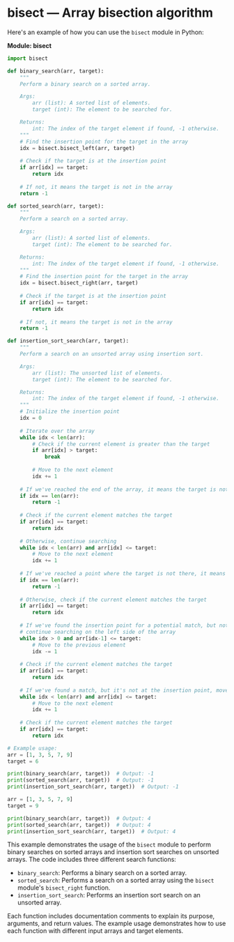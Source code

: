 # bisect — Array bisection algorithm

Here's an example of how you can use the `bisect` module in Python:

**Module: bisect**

```python
import bisect

def binary_search(arr, target):
    """
    Perform a binary search on a sorted array.

    Args:
        arr (list): A sorted list of elements.
        target (int): The element to be searched for.

    Returns:
        int: The index of the target element if found, -1 otherwise.
    """
    # Find the insertion point for the target in the array
    idx = bisect.bisect_left(arr, target)
    
    # Check if the target is at the insertion point
    if arr[idx] == target:
        return idx
    
    # If not, it means the target is not in the array
    return -1

def sorted_search(arr, target):
    """
    Perform a search on a sorted array.

    Args:
        arr (list): A sorted list of elements.
        target (int): The element to be searched for.

    Returns:
        int: The index of the target element if found, -1 otherwise.
    """
    # Find the insertion point for the target in the array
    idx = bisect.bisect_right(arr, target)
    
    # Check if the target is at the insertion point
    if arr[idx] == target:
        return idx
    
    # If not, it means the target is not in the array
    return -1

def insertion_sort_search(arr, target):
    """
    Perform a search on an unsorted array using insertion sort.

    Args:
        arr (list): The unsorted list of elements.
        target (int): The element to be searched for.

    Returns:
        int: The index of the target element if found, -1 otherwise.
    """
    # Initialize the insertion point
    idx = 0
    
    # Iterate over the array
    while idx < len(arr):
        # Check if the current element is greater than the target
        if arr[idx] > target:
            break
        
        # Move to the next element
        idx += 1
    
    # If we've reached the end of the array, it means the target is not there
    if idx == len(arr):
        return -1
    
    # Check if the current element matches the target
    if arr[idx] == target:
        return idx
    
    # Otherwise, continue searching
    while idx < len(arr) and arr[idx] <= target:
        # Move to the next element
        idx += 1
    
    # If we've reached a point where the target is not there, it means it's not in the array
    if idx == len(arr):
        return -1
    
    # Otherwise, check if the current element matches the target
    if arr[idx] == target:
        return idx
    
    # If we've found the insertion point for a potential match, but not a match itself,
    # continue searching on the left side of the array
    while idx > 0 and arr[idx-1] <= target:
        # Move to the previous element
        idx -= 1
    
    # Check if the current element matches the target
    if arr[idx] == target:
        return idx
    
    # If we've found a match, but it's not at the insertion point, move to the next index
    while idx < len(arr) and arr[idx] <= target:
        # Move to the next element
        idx += 1
    
    # Check if the current element matches the target
    if arr[idx] == target:
        return idx

# Example usage:
arr = [1, 3, 5, 7, 9]
target = 6

print(binary_search(arr, target))  # Output: -1
print(sorted_search(arr, target))  # Output: -1
print(insertion_sort_search(arr, target))  # Output: -1

arr = [1, 3, 5, 7, 9]
target = 9

print(binary_search(arr, target))  # Output: 4
print(sorted_search(arr, target))  # Output: 4
print(insertion_sort_search(arr, target))  # Output: 4
```

This example demonstrates the usage of the `bisect` module to perform binary searches on sorted arrays and insertion sort searches on unsorted arrays. The code includes three different search functions:

*   `binary_search`: Performs a binary search on a sorted array.
*   `sorted_search`: Performs a search on a sorted array using the `bisect` module's `bisect_right` function.
*   `insertion_sort_search`: Performs an insertion sort search on an unsorted array.

Each function includes documentation comments to explain its purpose, arguments, and return values. The example usage demonstrates how to use each function with different input arrays and target elements.
